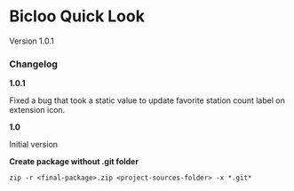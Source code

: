 # Bicloo Quick Look

Version 1.0.1

### Changelog

**1.0.1**

Fixed a bug that took a static value to update favorite station count label on extension icon.

**1.0**

Initial version


**Create package without .git folder**

`zip -r <final-package>.zip <project-sources-folder> -x *.git*`